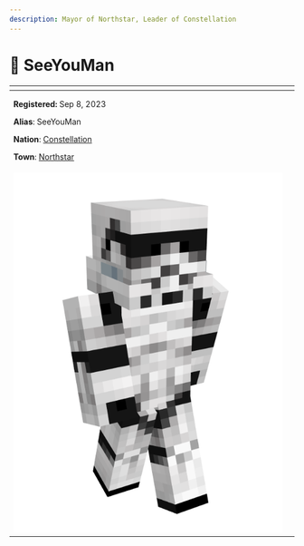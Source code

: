 ```yaml
---
description: Mayor of Northstar, Leader of Constellation
---
```


# 👤 SeeYouMan

<table data-view="cards" data-full-width="false"><thead><tr><th></th><th data-hidden data-card-cover data-type="files"></th></tr></thead><tbody><tr><td><p><strong>Registered:</strong> Sep 8, 2023</p><p><strong>Alias</strong>: SeeYouMan</p><p><strong>Nation</strong>: <a href="../nations/present-nations/constellation.md">Constellation</a></p><p><strong>Town</strong>: <a href="../towns/sweden-region/northstar/">Northstar</a></p><p></p></td><td></td></tr><tr><td><img src="../../../.gitbook/assets/SeeYouMan-skin.png" alt=""></td><td></td></tr></tbody></table>
